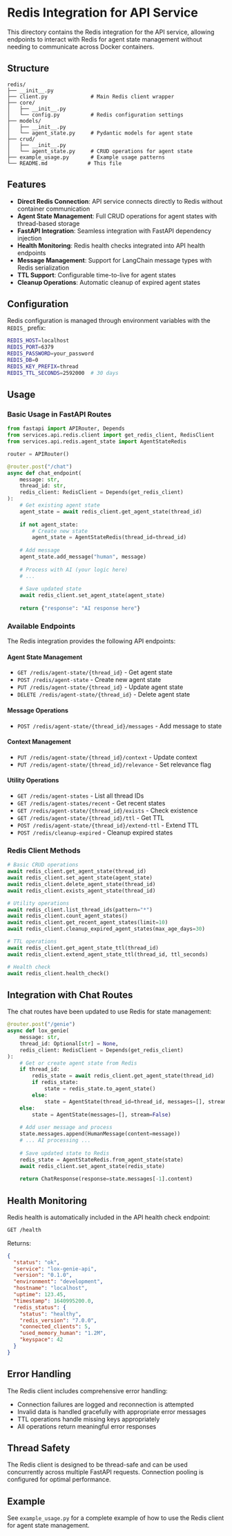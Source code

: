# Redis Integration for API Service

This directory contains the Redis integration for the API service, allowing endpoints to interact with Redis for agent state management without needing to communicate across Docker containers.

## Structure

```
redis/
├── __init__.py
├── client.py              # Main Redis client wrapper
├── core/
│   ├── __init__.py
│   └── config.py          # Redis configuration settings
├── models/
│   ├── __init__.py
│   └── agent_state.py     # Pydantic models for agent state
├── crud/
│   ├── __init__.py
│   └── agent_state.py     # CRUD operations for agent state
├── example_usage.py       # Example usage patterns
└── README.md             # This file
```

## Features

- **Direct Redis Connection**: API service connects directly to Redis without container communication
- **Agent State Management**: Full CRUD operations for agent states with thread-based storage
- **FastAPI Integration**: Seamless integration with FastAPI dependency injection
- **Health Monitoring**: Redis health checks integrated into API health endpoints
- **Message Management**: Support for LangChain message types with Redis serialization
- **TTL Support**: Configurable time-to-live for agent states
- **Cleanup Operations**: Automatic cleanup of expired agent states

## Configuration

Redis configuration is managed through environment variables with the `REDIS_` prefix:

```bash
REDIS_HOST=localhost
REDIS_PORT=6379
REDIS_PASSWORD=your_password
REDIS_DB=0
REDIS_KEY_PREFIX=thread
REDIS_TTL_SECONDS=2592000  # 30 days
```

## Usage

### Basic Usage in FastAPI Routes

```python
from fastapi import APIRouter, Depends
from services.api.redis.client import get_redis_client, RedisClient
from services.api.redis.agent_state import AgentStateRedis

router = APIRouter()

@router.post("/chat")
async def chat_endpoint(
    message: str,
    thread_id: str,
    redis_client: RedisClient = Depends(get_redis_client)
):
    # Get existing agent state
    agent_state = await redis_client.get_agent_state(thread_id)
    
    if not agent_state:
        # Create new state
        agent_state = AgentStateRedis(thread_id=thread_id)
    
    # Add message
    agent_state.add_message("human", message)
    
    # Process with AI (your logic here)
    # ...
    
    # Save updated state
    await redis_client.set_agent_state(agent_state)
    
    return {"response": "AI response here"}
```

### Available Endpoints

The Redis integration provides the following API endpoints:

#### Agent State Management
- `GET /redis/agent-state/{thread_id}` - Get agent state
- `POST /redis/agent-state` - Create new agent state
- `PUT /redis/agent-state/{thread_id}` - Update agent state
- `DELETE /redis/agent-state/{thread_id}` - Delete agent state

#### Message Operations
- `POST /redis/agent-state/{thread_id}/messages` - Add message to state

#### Context Management
- `PUT /redis/agent-state/{thread_id}/context` - Update context
- `PUT /redis/agent-state/{thread_id}/relevance` - Set relevance flag

#### Utility Operations
- `GET /redis/agent-states` - List all thread IDs
- `GET /redis/agent-states/recent` - Get recent states
- `GET /redis/agent-state/{thread_id}/exists` - Check existence
- `GET /redis/agent-state/{thread_id}/ttl` - Get TTL
- `POST /redis/agent-state/{thread_id}/extend-ttl` - Extend TTL
- `POST /redis/cleanup-expired` - Cleanup expired states

### Redis Client Methods

```python
# Basic CRUD operations
await redis_client.get_agent_state(thread_id)
await redis_client.set_agent_state(agent_state)
await redis_client.delete_agent_state(thread_id)
await redis_client.exists_agent_state(thread_id)

# Utility operations
await redis_client.list_thread_ids(pattern="*")
await redis_client.count_agent_states()
await redis_client.get_recent_agent_states(limit=10)
await redis_client.cleanup_expired_agent_states(max_age_days=30)

# TTL operations
await redis_client.get_agent_state_ttl(thread_id)
await redis_client.extend_agent_state_ttl(thread_id, ttl_seconds)

# Health check
await redis_client.health_check()
```

## Integration with Chat Routes

The chat routes have been updated to use Redis for state management:

```python
@router.post("/genie")
async def lox_genie(
    message: str, 
    thread_id: Optional[str] = None,
    redis_client: RedisClient = Depends(get_redis_client)
):
    # Get or create agent state from Redis
    if thread_id:
        redis_state = await redis_client.get_agent_state(thread_id)
        if redis_state:
            state = redis_state.to_agent_state()
        else:
            state = AgentState(thread_id=thread_id, messages=[], stream=False)
    else:
        state = AgentState(messages=[], stream=False)
    
    # Add user message and process
    state.messages.append(HumanMessage(content=message))
    # ... AI processing ...
    
    # Save updated state to Redis
    redis_state = AgentStateRedis.from_agent_state(state)
    await redis_client.set_agent_state(redis_state)
    
    return ChatResponse(response=state.messages[-1].content)
```

## Health Monitoring

Redis health is automatically included in the API health check endpoint:

```bash
GET /health
```

Returns:
```json
{
  "status": "ok",
  "service": "lox-genie-api",
  "version": "0.1.0",
  "environment": "development",
  "hostname": "localhost",
  "uptime": 123.45,
  "timestamp": 1640995200.0,
  "redis_status": {
    "status": "healthy",
    "redis_version": "7.0.0",
    "connected_clients": 5,
    "used_memory_human": "1.2M",
    "keyspace": 42
  }
}
```

## Error Handling

The Redis client includes comprehensive error handling:

- Connection failures are logged and reconnection is attempted
- Invalid data is handled gracefully with appropriate error messages
- TTL operations handle missing keys appropriately
- All operations return meaningful error responses

## Thread Safety

The Redis client is designed to be thread-safe and can be used concurrently across multiple FastAPI requests. Connection pooling is configured for optimal performance.

## Example

See `example_usage.py` for a complete example of how to use the Redis client for agent state management.
